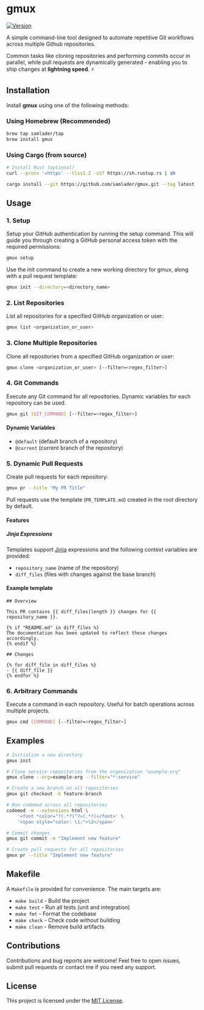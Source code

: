 # gmux

[![Version](https://img.shields.io/badge/version-1.0.0-blue.svg)](https://github.com/samlader/gmux/releases/tag/v1.0.0)

A simple command-line tool designed to automate repetitive Git workflows across multiple Github repositories.

Common tasks like cloning repositories and performing commits occur in parallel, while pull requests are dynamically generated - enabling you to ship changes at **lightning speed**. ⚡

## Installation

Install **gmux** using one of the following methods:

### Using Homebrew (Recommended)

```bash
brew tap samlader/tap
brew install gmux
```

### Using Cargo (from source)

```bash
# Install Rust (optional)
curl --proto '=https' --tlsv1.2 -sSf https://sh.rustup.rs | sh

cargo install --git https://github.com/samlader/gmux.git --tag latest
```

## Usage

### 1. Setup

Setup your GitHub authentication by running the setup command. This will guide you through creating a GitHub personal access token with the required permissions:

```bash
gmux setup
```

Use the init command to create a new working directory for gmux, along with a pull request template:

```bash
gmux init --directory=<directory_name>
```

### 2. List Repositories

List all repositories for a specified GitHub organization or user:

```bash
gmux list <organization_or_user>
```

### 3. Clone Multiple Repositories

Clone all repositories from a specified GitHub organization or user:

```bash
gmux clone <organization_or_user> [--filter=<regex_filter>]
```

### 4. Git Commands

Execute any Git command for all repositories. Dynamic variables for each repository can be used.

```bash
gmux git [GIT_COMMAND] [--filter=<regex_filter>]
```

#### Dynamic Variables

- `@default` (default branch of a repository)
- `@current` (current branch of the repository)

### 5. Dynamic Pull Requests

Create pull requests for each repository:

```bash
gmux pr --title "My PR Title"
```

<!--
> [!NOTE]
> This command will launch pre-populated draft in your browser. For safety reasons, submission of a PR is a manual action. -->

Pull requests use the template (`PR_TEMPLATE.md`) created in the root directory by default.

#### Features

##### Jinja Expressions

Templates support [Jinja](https://jinja.palletsprojects.com/en/3.1.x/) expressions and the following context variables are provided:

- `repository_name` (name of the repository)
- `diff_files` (files with changes against the base branch)

#### Example template

```jinja
## Overview

This PR contains {{ diff_files|length }} changes for {{ repository_name }}.

{% if "README.md" in diff_files %}
The documentation has been updated to reflect these changes accordingly.
{% endif %}

## Changes

{% for diff_file in diff_files %}
- {{ diff_file }}
{% endfor %}
```

### 6. Arbitrary Commands

Execute a command in each repository. Useful for batch operations across multiple projects.

```bash
gmux cmd [COMMAND] [--filter=<regex_filter>]
```

## Examples

```bash
# Initialize a new directory
gmux init

# Clone service repositories from the organization "example-org"
gmux clone --org=example-org --filter="*-service"

# Create a new branch on all repositories
gmux git checkout -b feature-branch

# Run codemod across all repositories
codemod -m --extensions html \
    '<font *color="?(.*?)"?>(.*?)</font>' \
    '<span style="color: \1;">\2</span>'

# Commit changes
gmux git commit -m "Implement new feature"

# Create pull requests for all repositories
gmux pr --title "Implement new feature"
```

## Makefile

A `Makefile` is provided for convenience. The main targets are:

- `make build` - Build the project
- `make test` - Run all tests (unit and integration)
- `make fmt` - Format the codebase
- `make check` - Check code without building
- `make clean` - Remove build artifacts

## Contributions

Contributions and bug reports are welcome! Feel free to open issues, submit pull requests or contact me if you need any support.

## License

This project is licensed under the [MIT License](LICENSE).
